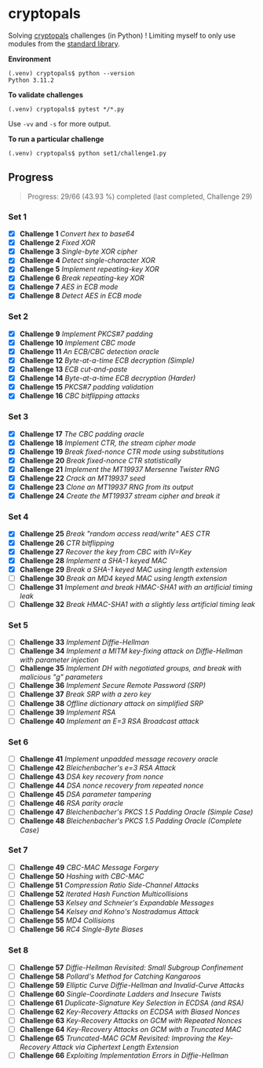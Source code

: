 # cryptopals

Solving [cryptopals](https://cryptopals.com) challenges (in Python) ! Limiting myself to only use modules from the [standard library](https://docs.python.org/3.11/). 

**Environment**
```console
(.venv) cryptopals$ python --version
Python 3.11.2
```

**To validate challenges**
```console
(.venv) cryptopals$ pytest */*.py
```
Use `-vv` and `-s` for more output.

**To run a particular challenge**
```console
(.venv) cryptopals$ python set1/challenge1.py
```

## Progress

> Progress: 29/66 (43.93 %) completed (last completed, Challenge 29)

### Set 1

- [x] **Challenge 1** *Convert hex to base64*
- [x] **Challenge 2** *Fixed XOR*
- [x] **Challenge 3** *Single-byte XOR cipher*
- [x] **Challenge 4** *Detect single-character XOR*
- [x] **Challenge 5** *Implement repeating-key XOR*
- [x] **Challenge 6** *Break repeating-key XOR*
- [x] **Challenge 7** *AES in ECB mode*
- [x] **Challenge 8** *Detect AES in ECB mode*

### Set 2

- [x] **Challenge 9** *Implement PKCS#7 padding*
- [x] **Challenge 10** *Implement CBC mode*
- [x] **Challenge 11** *An ECB/CBC detection oracle*
- [x] **Challenge 12** *Byte-at-a-time ECB decryption (Simple)*
- [x] **Challenge 13** *ECB cut-and-paste*
- [x] **Challenge 14** *Byte-at-a-time ECB decryption (Harder)*
- [x] **Challenge 15** *PKCS#7 padding validation*
- [x] **Challenge 16** *CBC bitflipping attacks*

### Set 3

- [x] **Challenge 17** *The CBC padding oracle*
- [x] **Challenge 18** *Implement CTR, the stream cipher mode*
- [x] **Challenge 19** *Break fixed-nonce CTR mode using substitutions*
- [x] **Challenge 20** *Break fixed-nonce CTR statistically*
- [x] **Challenge 21** *Implement the MT19937 Mersenne Twister RNG*
- [x] **Challenge 22** *Crack an MT19937 seed*
- [x] **Challenge 23** *Clone an MT19937 RNG from its output*
- [x] **Challenge 24** *Create the MT19937 stream cipher and break it*

### Set 4

- [x] **Challenge 25** *Break "random access read/write" AES CTR*
- [x] **Challenge 26** *CTR bitflipping*
- [x] **Challenge 27** *Recover the key from CBC with IV=Key*
- [x] **Challenge 28** *Implement a SHA-1 keyed MAC*
- [x] **Challenge 29** *Break a SHA-1 keyed MAC using length extension*
- [ ] **Challenge 30** *Break an MD4 keyed MAC using length extension*
- [ ] **Challenge 31** *Implement and break HMAC-SHA1 with an artificial timing leak*
- [ ] **Challenge 32** *Break HMAC-SHA1 with a slightly less artificial timing leak*

### Set 5

- [ ] **Challenge 33** *Implement Diffie-Hellman*
- [ ] **Challenge 34** *Implement a MITM key-fixing attack on Diffie-Hellman with parameter injection*
- [ ] **Challenge 35** *Implement DH with negotiated groups, and break with malicious "g" parameters*
- [ ] **Challenge 36** *Implement Secure Remote Password (SRP)*
- [ ] **Challenge 37** *Break SRP with a zero key*
- [ ] **Challenge 38** *Offline dictionary attack on simplified SRP*
- [ ] **Challenge 39** *Implement RSA*
- [ ] **Challenge 40** *Implement an E=3 RSA Broadcast attack*

### Set 6

- [ ] **Challenge 41** *Implement unpadded message recovery oracle*
- [ ] **Challenge 42** *Bleichenbacher's e=3 RSA Attack*
- [ ] **Challenge 43** *DSA key recovery from nonce*
- [ ] **Challenge 44** *DSA nonce recovery from repeated nonce*
- [ ] **Challenge 45** *DSA parameter tampering*
- [ ] **Challenge 46** *RSA parity oracle*
- [ ] **Challenge 47** *Bleichenbacher's PKCS 1.5 Padding Oracle (Simple Case)*
- [ ] **Challenge 48** *Bleichenbacher's PKCS 1.5 Padding Oracle (Complete Case)*

### Set 7

- [ ] **Challenge 49** *CBC-MAC Message Forgery*
- [ ] **Challenge 50** *Hashing with CBC-MAC*
- [ ] **Challenge 51** *Compression Ratio Side-Channel Attacks*
- [ ] **Challenge 52** *Iterated Hash Function Multicollisions*
- [ ] **Challenge 53** *Kelsey and Schneier's Expandable Messages*
- [ ] **Challenge 54** *Kelsey and Kohno's Nostradamus Attack*
- [ ] **Challenge 55** *MD4 Collisions*
- [ ] **Challenge 56** *RC4 Single-Byte Biases*

### Set 8

- [ ] **Challenge 57** *Diffie-Hellman Revisited: Small Subgroup Confinement*
- [ ] **Challenge 58** *Pollard's Method for Catching Kangaroos*
- [ ] **Challenge 59** *Elliptic Curve Diffie-Hellman and Invalid-Curve Attacks*
- [ ] **Challenge 60** *Single-Coordinate Ladders and Insecure Twists*
- [ ] **Challenge 61** *Duplicate-Signature Key Selection in ECDSA (and RSA)*
- [ ] **Challenge 62** *Key-Recovery Attacks on ECDSA with Biased Nonces*
- [ ] **Challenge 63** *Key-Recovery Attacks on GCM with Repeated Nonces*
- [ ] **Challenge 64** *Key-Recovery Attacks on GCM with a Truncated MAC*
- [ ] **Challenge 65** *Truncated-MAC GCM Revisited: Improving the Key-Recovery Attack via Ciphertext Length Extension*
- [ ] **Challenge 66** *Exploiting Implementation Errors in Diffie-Hellman*
